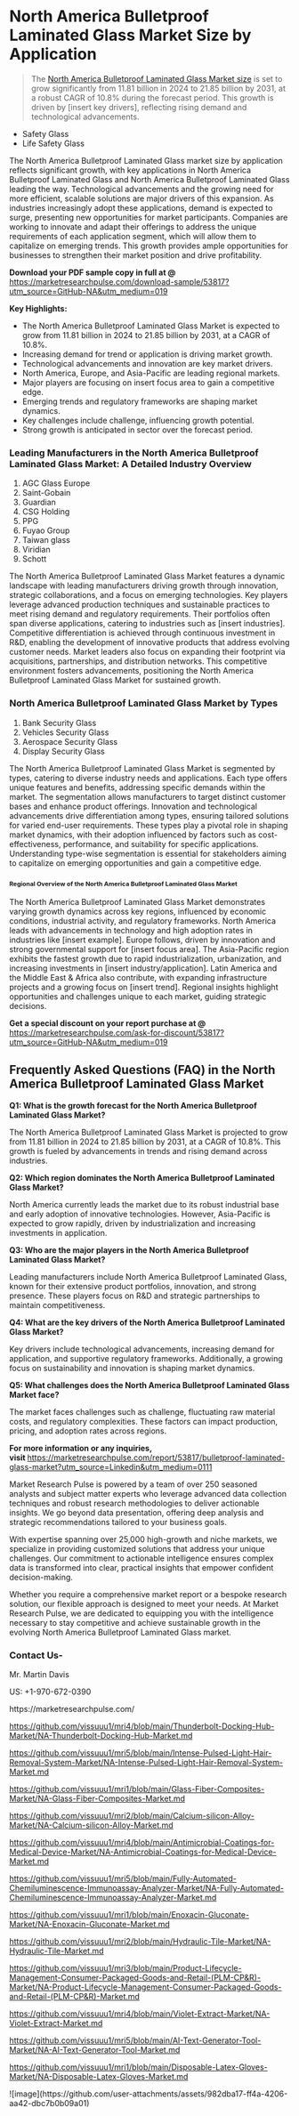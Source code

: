 <h1>North America Bulletproof Laminated Glass Market&nbsp;Size by Application</h1><blockquote><p>The <a href="https://marketresearchpulse.com/download-sample/53817?utm_source=GitHub-NA&amp;utm_medium=019">North America Bulletproof Laminated Glass Market size</a> is set to grow significantly from 11.81 billion in 2024 to 21.85 billion by 2031, at a robust CAGR of 10.8% during the forecast period. This growth is driven by [insert key drivers], reflecting rising demand and technological advancements.</p></blockquote><ul><li>Safety Glass<li> Life Safety Glass</li></ul><p>The North America Bulletproof Laminated Glass market size by application reflects significant growth, with key applications in North America Bulletproof Laminated Glass and North America Bulletproof Laminated Glass leading the way. Technological advancements and the growing need for more efficient, scalable solutions are major drivers of this expansion. As industries increasingly adopt these applications, demand is expected to surge, presenting new opportunities for market participants. Companies are working to innovate and adapt their offerings to address the unique requirements of each application segment, which will allow them to capitalize on emerging trends. This growth provides ample opportunities for businesses to strengthen their market position and drive profitability.</p><p><strong>Download your PDF sample copy in full at @ </strong><a href="https://marketresearchpulse.com/download-sample/53817?utm_source=GitHub-NA&amp;utm_medium=019">https://marketresearchpulse.com/download-sample/53817?utm_source=GitHub-NA&amp;utm_medium=019</a></p><p><strong>Key Highlights: </strong></p><ul><li>The North America Bulletproof Laminated Glass Market is expected to grow from 11.81 billion in 2024 to 21.85 billion by 2031, at a CAGR of 10.8%.</li><li>Increasing demand for trend or application is driving market growth.</li><li>Technological advancements and innovation are key market drivers.</li><li>North America, Europe, and Asia-Pacific are leading regional markets.</li><li>Major players are focusing on insert focus area to gain a competitive edge.</li><li>Emerging trends and regulatory frameworks are shaping market dynamics.</li><li>Key challenges include challenge, influencing growth potential.</li><li>Strong growth is anticipated in sector over the forecast period.</li></ul><h3>Leading Manufacturers in the North America Bulletproof Laminated Glass Market: A Detailed Industry Overview</h3><ol><li>AGC Glass Europe</li><li>Saint-Gobain</li><li>Guardian</li><li>CSG Holding</li><li>PPG</li><li>Fuyao Group</li><li>Taiwan glass</li><li>Viridian</li><li>Schott</li></ol><div class="flex max-w-full flex-col flex-grow"><div class="min-h-8 text-message flex w-full flex-col items-end gap-2 whitespace-normal break-words [.text-message+&amp;]:mt-5" dir="auto" data-message-author-role="assistant" data-message-id="fd8432e4-4910-450d-b182-61b7bfb0a01f" data-message-model-slug="gpt-4o"><div class="flex w-full flex-col gap-1 empty:hidden first:pt-[3px]"><div class="markdown prose w-full break-words dark:prose-invert light"><p>The North America Bulletproof Laminated Glass Market features a dynamic landscape with leading manufacturers driving growth through innovation, strategic collaborations, and a focus on emerging technologies. Key players leverage advanced production techniques and sustainable practices to meet rising demand and regulatory requirements. Their portfolios often span diverse applications, catering to industries such as [insert industries]. Competitive differentiation is achieved through continuous investment in R&amp;D, enabling the development of innovative products that address evolving customer needs. Market leaders also focus on expanding their footprint via acquisitions, partnerships, and distribution networks. This competitive environment fosters advancements, positioning the North America Bulletproof Laminated Glass Market for sustained growth.</p></div></div></div></div><h3>North America Bulletproof Laminated Glass Market by Types</h3><ol><li>Bank Security Glass<li> Vehicles Security Glass<li> Aerospace Security Glass<li> Display Security Glass</li></ol><div class="flex max-w-full flex-col flex-grow"><div class="min-h-8 text-message flex w-full flex-col items-end gap-2 whitespace-normal break-words [.text-message+&amp;]:mt-5" dir="auto" data-message-author-role="assistant" data-message-id="084470be-0bb7-4664-bddf-5156b4f41249" data-message-model-slug="gpt-4o-mini"><div class="flex w-full flex-col gap-1 empty:hidden first:pt-[3px]"><div class="markdown prose w-full break-words dark:prose-invert light"><p>The North America Bulletproof Laminated Glass Market is segmented by types, catering to diverse industry needs and applications. Each type offers unique features and benefits, addressing specific demands within the market. The segmentation allows manufacturers to target distinct customer bases and enhance product offerings. Innovation and technological advancements drive differentiation among types, ensuring tailored solutions for varied end-user requirements. These types play a pivotal role in shaping market dynamics, with their adoption influenced by factors such as cost-effectiveness, performance, and suitability for specific applications. Understanding type-wise segmentation is essential for stakeholders aiming to capitalize on emerging opportunities and gain a competitive edge.</p></div></div></div></div><h3><span style="font-size: 11px;">Regional Overview of the North America Bulletproof Laminated Glass Market</span></h3><div class="flex max-w-full flex-col flex-grow"><div class="min-h-8 text-message flex w-full flex-col items-end gap-2 whitespace-normal break-words [.text-message+&amp;]:mt-5" dir="auto" data-message-author-role="assistant" data-message-id="e9038762-ce64-4e30-91c9-9bd413514231" data-message-model-slug="gpt-4o-mini"><div class="flex w-full flex-col gap-1 empty:hidden first:pt-[3px]"><div class="markdown prose w-full break-words dark:prose-invert light"><p>The North America Bulletproof Laminated Glass Market demonstrates varying growth dynamics across key regions, influenced by economic conditions, industrial activity, and regulatory frameworks. North America leads with advancements in technology and high adoption rates in industries like [insert example]. Europe follows, driven by innovation and strong governmental support for [insert focus area]. The Asia-Pacific region exhibits the fastest growth due to rapid industrialization, urbanization, and increasing investments in [insert industry/application]. Latin America and the Middle East &amp; Africa also contribute, with expanding infrastructure projects and a growing focus on [insert trend]. Regional insights highlight opportunities and challenges unique to each market, guiding strategic decisions.</p></div></div></div></div><p><strong>Get a special discount on your report purchase at @ </strong><a href="https://marketresearchpulse.com/ask-for-discount/53817?utm_source=GitHub-NA&amp;utm_medium=019">https://marketresearchpulse.com/ask-for-discount/53817?utm_source=GitHub-NA&amp;utm_medium=019</a></p><h2>Frequently Asked Questions (FAQ) in the North America Bulletproof Laminated Glass Market</h2><p><strong>Q1: What is the growth forecast for the North America Bulletproof Laminated Glass Market?</strong></p><p>The North America Bulletproof Laminated Glass Market is projected to grow from 11.81 billion in 2024 to 21.85 billion by 2031, at a CAGR of 10.8%. This growth is fueled by advancements in trends and rising demand across industries.</p><p><strong>Q2: Which region dominates the North America Bulletproof Laminated Glass Market?</strong></p><p>North America currently leads the market due to its robust industrial base and early adoption of innovative technologies. However, Asia-Pacific is expected to grow rapidly, driven by industrialization and increasing investments in application.</p><p><strong>Q3: Who are the major players in the North America Bulletproof Laminated Glass Market?</strong></p><p>Leading manufacturers include North America Bulletproof Laminated Glass, known for their extensive product portfolios, innovation, and strong presence. These players focus on R&amp;D and strategic partnerships to maintain competitiveness.</p><p><strong>Q4: What are the key drivers of the North America Bulletproof Laminated Glass Market?</strong></p><p>Key drivers include technological advancements, increasing demand for application, and supportive regulatory frameworks. Additionally, a growing focus on sustainability and innovation is shaping market dynamics.</p><p><strong>Q5: What challenges does the North America Bulletproof Laminated Glass Market face?</strong></p><p>The market faces challenges such as challenge, fluctuating raw material costs, and regulatory complexities. These factors can impact production, pricing, and adoption rates across regions.</p><p><strong>For more information or any inquiries, visit&nbsp;</strong><a href="https://marketresearchpulse.com/report/53817/bulletproof-laminated-glass-market?utm_source=Linkedin&utm_medium=0111">https://marketresearchpulse.com/report/53817/bulletproof-laminated-glass-market?utm_source=Linkedin&utm_medium=0111</a></p><p>Market Research Pulse is powered by a team of over 250 seasoned analysts and subject matter experts who leverage advanced data collection techniques and robust research methodologies to deliver actionable insights. We go beyond data presentation, offering deep analysis and strategic recommendations tailored to your business goals.</p><p>With expertise spanning over 25,000 high-growth and niche markets, we specialize in providing customized solutions that address your unique challenges. Our commitment to actionable intelligence ensures complex data is transformed into clear, practical insights that empower confident decision-making.</p><p>Whether you require a comprehensive market report or a bespoke research solution, our flexible approach is designed to meet your needs. At Market Research Pulse, we are dedicated to equipping you with the intelligence necessary to stay competitive and achieve sustainable growth in the evolving North America Bulletproof Laminated Glass market.</p><h3><strong>Contact Us-</strong></h3><p>Mr. Martin Davis</p><p>US: +1-970-672-0390</p><p>https://marketresearchpulse.com/</p><p><a href="https://github.com/vissuuu1/mri4/blob/main/Thunderbolt-Docking-Hub-Market/NA-Thunderbolt-Docking-Hub-Market.md">https://github.com/vissuuu1/mri4/blob/main/Thunderbolt-Docking-Hub-Market/NA-Thunderbolt-Docking-Hub-Market.md</a></p><p><a href="https://github.com/vissuuu1/mri5/blob/main/Intense-Pulsed-Light-Hair-Removal-System-Market/NA-Intense-Pulsed-Light-Hair-Removal-System-Market.md">https://github.com/vissuuu1/mri5/blob/main/Intense-Pulsed-Light-Hair-Removal-System-Market/NA-Intense-Pulsed-Light-Hair-Removal-System-Market.md</a></p><p><a href="https://github.com/vissuuu1/mri1/blob/main/Glass-Fiber-Composites-Market/NA-Glass-Fiber-Composites-Market.md">https://github.com/vissuuu1/mri1/blob/main/Glass-Fiber-Composites-Market/NA-Glass-Fiber-Composites-Market.md</a></p><p><a href="https://github.com/vissuuu1/mri2/blob/main/Calcium-silicon-Alloy-Market/NA-Calcium-silicon-Alloy-Market.md">https://github.com/vissuuu1/mri2/blob/main/Calcium-silicon-Alloy-Market/NA-Calcium-silicon-Alloy-Market.md</a></p><p><a href="https://github.com/vissuuu1/mri4/blob/main/Antimicrobial-Coatings-for-Medical-Device-Market/NA-Antimicrobial-Coatings-for-Medical-Device-Market.md">https://github.com/vissuuu1/mri4/blob/main/Antimicrobial-Coatings-for-Medical-Device-Market/NA-Antimicrobial-Coatings-for-Medical-Device-Market.md</a></p><p><a href="https://github.com/vissuuu1/mri5/blob/main/Fully-Automated-Chemiluminescence-Immunoassay-Analyzer-Market/NA-Fully-Automated-Chemiluminescence-Immunoassay-Analyzer-Market.md">https://github.com/vissuuu1/mri5/blob/main/Fully-Automated-Chemiluminescence-Immunoassay-Analyzer-Market/NA-Fully-Automated-Chemiluminescence-Immunoassay-Analyzer-Market.md</a></p><p><a href="https://github.com/vissuuu1/mri1/blob/main/Enoxacin-Gluconate-Market/NA-Enoxacin-Gluconate-Market.md">https://github.com/vissuuu1/mri1/blob/main/Enoxacin-Gluconate-Market/NA-Enoxacin-Gluconate-Market.md</a></p><p><a href="https://github.com/vissuuu1/mri2/blob/main/Hydraulic-Tile-Market/NA-Hydraulic-Tile-Market.md">https://github.com/vissuuu1/mri2/blob/main/Hydraulic-Tile-Market/NA-Hydraulic-Tile-Market.md</a></p><p><a href="https://github.com/vissuuu1/mri3/blob/main/Product-Lifecycle-Management-Consumer-Packaged-Goods-and-Retail-(PLM-CP&R)-Market/NA-Product-Lifecycle-Management-Consumer-Packaged-Goods-and-Retail-(PLM-CP&R)-Market.md">https://github.com/vissuuu1/mri3/blob/main/Product-Lifecycle-Management-Consumer-Packaged-Goods-and-Retail-(PLM-CP&R)-Market/NA-Product-Lifecycle-Management-Consumer-Packaged-Goods-and-Retail-(PLM-CP&R)-Market.md</a></p><p><a href="https://github.com/vissuuu1/mri4/blob/main/Violet-Extract-Market/NA-Violet-Extract-Market.md">https://github.com/vissuuu1/mri4/blob/main/Violet-Extract-Market/NA-Violet-Extract-Market.md</a></p><p><a href="https://github.com/vissuuu1/mri5/blob/main/AI-Text-Generator-Tool-Market/NA-AI-Text-Generator-Tool-Market.md">https://github.com/vissuuu1/mri5/blob/main/AI-Text-Generator-Tool-Market/NA-AI-Text-Generator-Tool-Market.md</a></p><p><a href="https://github.com/vissuuu1/mri1/blob/main/Disposable-Latex-Gloves-Market/NA-Disposable-Latex-Gloves-Market.md">https://github.com/vissuuu1/mri1/blob/main/Disposable-Latex-Gloves-Market/NA-Disposable-Latex-Gloves-Market.md</a></p>
![image](https://github.com/user-attachments/assets/982dba17-ff4a-4206-aa42-dbc7b0b09a01)
